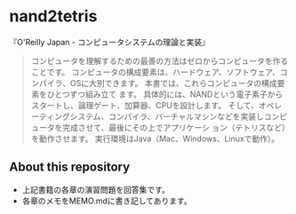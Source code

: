 # nand2tetris
『O'Reilly Japan - コンピュータシステムの理論と実装』

> コンピュータを理解するための最善の方法はゼロからコンピュータを作ることです。 コンピュータの構成要素は、ハードウェア、ソフトウェア、コンパイラ、OSに大別できます。 本書では、これらコンピュータの構成要素をひとつずつ組み立て
> ます。 具体的には、NANDという電子素子からスタートし、論理ゲート、加算器、CPUを設計します。 そして、オペレーティングシステム、コンパイラ、バーチャルマシンなどを実装しコンピュータを完成させて、最後にその上でアプリケーシ
> ョン（テトリスなど）を動作させます。 実行環境はJava（Mac、Windows、Linuxで動作）。

## About this repository
- 上記書籍の各章の演習問題を回答集です。 
- 各章のメモをMEMO.mdに書き記してあります。
